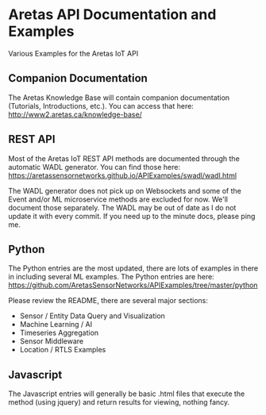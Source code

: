# Aretas API Documentation and Examples
Various Examples for the Aretas IoT API

## Companion Documentation
The Aretas Knowledge Base will contain companion documentation (Tutorials, Introductions, etc.). You can access that here: http://www2.aretas.ca/knowledge-base/

## REST API
Most of the Aretas IoT REST API methods are documented through the automatic WADL generator. You can find those here:
https://aretassensornetworks.github.io/APIExamples/swadl/wadl.html

The WADL generator does not pick up on Websockets and some of the Event and/or ML microservice methods are excluded for now. We'll document those separately. The WADL may be out of date as I do not update it with every commit. If you need up to the minute docs, please ping me.

## Python
The Python entries are the most updated, there are lots of examples in there in including several ML examples. The Python entries are here: https://github.com/AretasSensorNetworks/APIExamples/tree/master/python

Please review the README, there are several major sections:
* Sensor / Entity Data Query and Visualization
* Machine Learning / AI
* Timeseries Aggregation
* Sensor Middleware
* Location / RTLS Examples

## Javascript
The Javascript entries will generally be basic .html files that execute the method (using jquery) and return results for viewing, nothing fancy.
